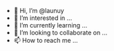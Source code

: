 - 👋 Hi, I’m @launuy
- 👀 I’m interested in ...
- 🌱 I’m currently learning ...
- 💞️ I’m looking to collaborate on ...
- 📫 How to reach me ...

<!---
launuy/launuy is a ✨ special ✨ repository because its `README.md` (this file) appears on your GitHub profile.
You can click the Preview link to take a look at your changes.
--->
